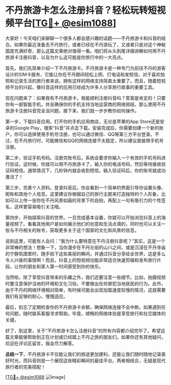 # 不丹旅游卡怎么注册抖音？轻松玩转短视频平台[[TG💪+ @esim1088](https://t.me/s/esim1088)]

大家好！今天咱们来聊聊一个很多人都会感兴趣的话题——不丹旅游卡和抖音的结合。如果你最近准备去不丹旅行，或者已经在不丹游玩了，又或者只是对这个神秘国度充满好奇，那么这篇文章绝对值得一看。咱们将从头到尾详细讲解如何用不丹旅游卡注册抖音，以及为什么这可能是你旅行中的一大亮点。

首先，我们先简单介绍一下不丹旅游卡。不丹旅游卡是一种专门为前往不丹的游客设计的SIM卡服务，它能让你在不丹期间轻松上网、打电话和发短信。对于喜欢拍照和记录生活的旅行者来说，拥有这样的网络支持简直太重要了。而且，随着短视频平台的兴起，像抖音这样的应用已经成为许多人分享旅行故事的重要工具。

现在问题来了：如果我有不丹旅游卡，我能顺利注册抖音吗？答案是肯定的！只要你有一部智能手机，并且确保你的手机支持当地运营商的网络频段，那么使用不丹旅游卡注册抖音完全没问题。接下来，我们就一步步教你如何操作。

第一步，下载抖音应用。打开你的手机应用商店，无论是苹果的App Store还是安卓的Google Play，搜索“抖音”并点击下载。安装完成后，你需要创建一个新的账户。你可以选择使用手机号注册，也可以通过微信、QQ等第三方平台登录。不过，在不丹旅行时，可能微信和QQ的网络连接不太稳定，所以建议直接用手机号注册。

第二步，验证手机号码。注册完账号后，系统会要求你输入一个有效的手机号码进行验证。这时候，你就可以用不丹旅游卡了。输入你的电话号码，然后等待接收验证码短信。通常情况下，几秒钟内就会收到短信，输入验证码后，你的账号就成功激活了！

第三步，完善个人资料。登录抖音后，你会看到一个简单的界面引导你设置头像、昵称和其他个人信息。这里建议你根据自己的旅行主题来打造独特的个人形象，比如可以上传一张你在不丹风景如画的背景下的自拍，再配上一句有吸引力的个性签名，这样更容易吸引关注哦。

第四步，开始探索抖音的世界。一旦完成基本设置，你就可以开始浏览抖音上的海量视频了。看看其他用户是如何展示他们的创意和生活点滴的，同时也可以关注一些与不丹相关的账号，获取更多关于这个国家的文化和风景的信息。

说到这里，可能有人会问：“我为什么要特意在不丹注册抖音呢？”其实，这是一个非常棒的想法！想象一下，当你漫步在不丹壮丽的山川之间，或是沉浸在不丹寺庙的宁静氛围里时，随手拍下这些美丽的瞬间，并通过抖音分享给全世界，这是多么令人兴奋的事情啊！而且，抖音上的短视频功能非常适合快速剪辑和发布旅行片段，让你的朋友和家人第一时间感受到你的快乐。

当然啦，除了享受抖音带来的乐趣之外，我们还要注意一些细节。比如，拍摄视频时要注意保护当地的环境和文化习俗，不要做出任何冒犯当地居民的行为。此外，由于不丹的网络环境相对简单，有时候可能会出现加载速度较慢的情况，这就需要我们有足够的耐心，慢慢适应。

最后，别忘了定期检查你的不丹旅游卡余额，确保网络连接不会中断。如果遇到任何问题，随时联系客服寻求帮助。毕竟，顺畅的网络体验是享受旅行和社交媒体的关键。

好了，到这里，关于“不丹旅游卡怎么注册抖音”的所有内容都介绍完毕了。希望这篇文章能够帮助到正在计划或已经踏上不丹之旅的朋友们。如果你还有其他疑问，欢迎在评论区留言，我会尽力解答。

**总结一下**，不丹旅游卡不仅能让我们的旅途更加便利，还能让我们随时随地记录美好时光，而抖音则是一个展现这些精彩瞬间的最佳平台。两者相结合，无疑是现代旅行者的完美搭配！

[[TG💪+ @esim1088](https://t.me/s/esim1088) ![Image](https://i.postimg.cc/4NQfJmqS/Snipaste-2025-05-13-00-14-12.png)]